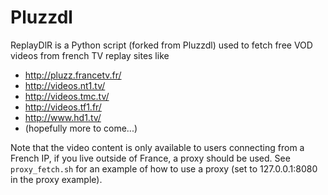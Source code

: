 # Pluzzdl

ReplayDlR is a Python script (forked from Pluzzdl) used to fetch free VOD
videos from french TV replay sites like 
- http://pluzz.francetv.fr/
- http://videos.nt1.tv/
- http://videos.tmc.tv/
- http://videos.tf1.fr/
- http://www.hd1.tv/
- (hopefully more to come...)

Note that the video content is only available to users connecting from a
French IP, if you live outside of France, a proxy should be used. See
`proxy_fetch.sh` for an example of how to use a proxy (set to
127.0.0.1:8080 in the proxy example).



